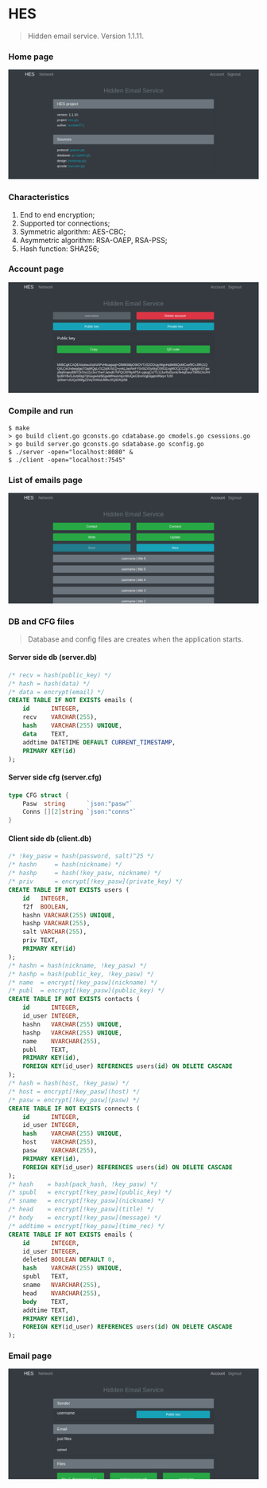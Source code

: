 # HES

> Hidden email service. Version 1.1.11.

### Home page
<img src="cmd/client/userside/images/HES1.png" alt="HomePage"/>

### Characteristics
1. End to end encryption;
2. Supported tor connections;
3. Symmetric algorithm: AES-CBC;
4. Asymmetric algorithm: RSA-OAEP, RSA-PSS;
5. Hash function: SHA256;

### Account page
<img src="cmd/client/userside/images/HES4.png" alt="AccountPage"/>

### Compile and run
```
$ make
> go build client.go gconsts.go cdatabase.go cmodels.go csessions.go
> go build server.go gconsts.go sdatabase.go sconfig.go
$ ./server -open="localhost:8080" &
$ ./client -open="localhost:7545"
```

### List of emails page
<img src="cmd/client/userside/images/HES7.png" alt="ListOfEmailsPage"/>

### DB and CFG files
> Database and config files are creates when the application starts.

#### Server side db (server.db)
```sql
/* recv = hash(public_key) */
/* hash = hash(data) */
/* data = encrypt(email) */
CREATE TABLE IF NOT EXISTS emails (
	id      INTEGER,
	recv    VARCHAR(255),
	hash    VARCHAR(255) UNIQUE,
	data    TEXT,
	addtime DATETIME DEFAULT CURRENT_TIMESTAMP,
	PRIMARY KEY(id)
);
```

#### Server side cfg (server.cfg)
```go
type CFG struct {
	Pasw  string      `json:"pasw"`
	Conns [][2]string `json:"conns"`
}
```

#### Client side db (client.db)
```sql
/* !key_pasw = hash(password, salt)^25 */
/* hashn     = hash(nickname) */
/* hashp     = hash(!key_pasw, nickname) */
/* priv      = encrypt[!key_pasw](private_key) */
CREATE TABLE IF NOT EXISTS users (
	id   INTEGER,
	f2f  BOOLEAN,
	hashn VARCHAR(255) UNIQUE,
	hashp VARCHAR(255),
	salt VARCHAR(255),
	priv TEXT,
	PRIMARY KEY(id)
);
/* hashn = hash(nickname, !key_pasw) */
/* hashp = hash(public_key, !key_pasw) */
/* name  = encrypt[!key_pasw](nickname) */
/* publ  = encrypt[!key_pasw](public_key) */
CREATE TABLE IF NOT EXISTS contacts (
	id      INTEGER,
	id_user INTEGER,
	hashn   VARCHAR(255) UNIQUE,
	hashp   VARCHAR(255) UNIQUE,
	name    NVARCHAR(255),
	publ    TEXT,
	PRIMARY KEY(id),
	FOREIGN KEY(id_user) REFERENCES users(id) ON DELETE CASCADE
);
/* hash = hash(host, !key_pasw) */
/* host = encrypt[!key_pasw](host) */
/* pasw = encrypt[!key_pasw](pasw) */
CREATE TABLE IF NOT EXISTS connects (
	id      INTEGER,
	id_user INTEGER,
	hash    VARCHAR(255) UNIQUE,
	host    VARCHAR(255),
	pasw    VARCHAR(255),
	PRIMARY KEY(id),
	FOREIGN KEY(id_user) REFERENCES users(id) ON DELETE CASCADE
);
/* hash    = hash(pack_hash, !key_pasw) */
/* spubl   = encrypt[!key_pasw](public_key) */
/* sname   = encrypt[!key_pasw](nickname) */
/* head    = encrypt[!key_pasw](title) */
/* body    = encrypt[!key_pasw](message) */
/* addtime = encrypt[!key_pasw](time_rec) */
CREATE TABLE IF NOT EXISTS emails (
	id      INTEGER,
	id_user INTEGER,
	deleted BOOLEAN DEFAULT 0,
	hash    VARCHAR(255) UNIQUE,
	spubl   TEXT,
	sname   NVARCHAR(255),
	head    NVARCHAR(255),
	body    TEXT,
	addtime TEXT,
	PRIMARY KEY(id),
	FOREIGN KEY(id_user) REFERENCES users(id) ON DELETE CASCADE
);
```

### Email page
<img src="cmd/client/userside/images/HES8.png" alt="EmailPage"/>
